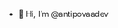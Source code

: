 - 👋 Hi, I’m @antipovaadev

<!---
antipovaadev/antipovaadev is a ✨ special ✨ repository because its `README.md` (this file) appears on your GitHub profile.
You can click the Preview link to take a look at your changes.
--->
